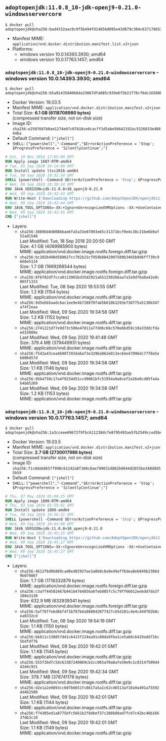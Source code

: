 ## `adoptopenjdk:11.0.8_10-jdk-openj9-0.21.0-windowsservercore`

```console
$ docker pull adoptopenjdk@sha256:bad4332aac0c9f5b494fd14856d095e43d879c304c637178653e1b9054b046a9
```

-	Manifest MIME: `application/vnd.docker.distribution.manifest.list.v2+json`
-	Platforms:
	-	windows version 10.0.14393.3930; amd64
	-	windows version 10.0.17763.1457; amd64

### `adoptopenjdk:11.0.8_10-jdk-openj9-0.21.0-windowsservercore` - windows version 10.0.14393.3930; amd64

```console
$ docker pull adoptopenjdk@sha256:b5a91435840b8da33067dfa885c939e6f5b21f78cf6dc16580bad07d238e8b17
```

-	Docker Version: 19.03.5
-	Manifest MIME: `application/vnd.docker.distribution.manifest.v2+json`
-	Total Size: **6.1 GB (6118708980 bytes)**  
	(compressed transfer size, not on-disk size)
-	Image ID: `sha256:e2507697b0ae1274e07c07b18ce0cacff1d5abe56642192ac5326833e40844ba`
-	Default Command: `["jshell"]`
-	`SHELL`: `["powershell","-Command","$ErrorActionPreference = 'Stop'; $ProgressPreference = 'SilentlyContinue';"]`

```dockerfile
# Sat, 19 Nov 2016 17:05:00 GMT
RUN Apply image 1607-RTM-amd64
# Tue, 01 Sep 2020 19:14:00 GMT
RUN Install update ltsc2016-amd64
# Tue, 08 Sep 2020 19:31:34 GMT
SHELL [powershell -Command $ErrorActionPreference = 'Stop'; $ProgressPreference = 'SilentlyContinue';]
# Wed, 09 Sep 2020 18:39:34 GMT
ENV JAVA_VERSION=jdk-11.0.8+10_openj9-0.21.0
# Wed, 09 Sep 2020 18:42:43 GMT
RUN Write-Host ('Downloading https://github.com/AdoptOpenJDK/openjdk11-binaries/releases/download/jdk-11.0.8%2B10_openj9-0.21.0/OpenJDK11U-jdk_x64_windows_openj9_11.0.8_10_openj9-0.21.0.msi ...');     [Net.ServicePointManager]::SecurityProtocol = [Net.SecurityProtocolType]::Tls12;     wget https://github.com/AdoptOpenJDK/openjdk11-binaries/releases/download/jdk-11.0.8%2B10_openj9-0.21.0/OpenJDK11U-jdk_x64_windows_openj9_11.0.8_10_openj9-0.21.0.msi -O 'openjdk.msi';     Write-Host ('Verifying sha256 (7250326e5fad877da447bc1e37dfbfcaca18b10f1acc82ffc557a9421dc068bf) ...');     if ((Get-FileHash openjdk.msi -Algorithm sha256).Hash -ne '7250326e5fad877da447bc1e37dfbfcaca18b10f1acc82ffc557a9421dc068bf') {             Write-Host 'FAILED!';             exit 1;     };         New-Item -ItemType Directory -Path C:\temp | Out-Null;         Write-Host 'Installing using MSI ...';     Start-Process -FilePath "msiexec.exe" -ArgumentList '/i', 'openjdk.msi', '/L*V', 'C:\temp\OpenJDK.log',     '/quiet', 'ADDLOCAL=FeatureEnvironment,FeatureJarFileRunWith,FeatureJavaHome' -Wait -Passthru;     Remove-Item -Path C:\temp -Recurse | Out-Null;     Write-Host 'Removing openjdk.msi ...';     Remove-Item openjdk.msi -Force
# Wed, 09 Sep 2020 18:42:44 GMT
ENV JAVA_TOOL_OPTIONS=-XX:+IgnoreUnrecognizedVMOptions -XX:+UseContainerSupport -XX:+IdleTuningCompactOnIdle -XX:+IdleTuningGcOnIdle
# Wed, 09 Sep 2020 18:42:45 GMT
CMD ["jshell"]
```

-	Layers:
	-	`sha256:3889bb8d808bbae6fa5a33e07093e65c31371bcf9e4c38c21be6b9af52ad1548`  
		Last Modified: Tue, 18 Sep 2018 20:20:50 GMT  
		Size: 4.1 GB (4069985900 bytes)  
		MIME: application/vnd.docker.image.rootfs.foreign.diff.tar.gzip
	-	`sha256:bc202b498d589027cc702b23cf959b8842907508b3465b9d6ff739c9668e5134`  
		Size: 1.7 GB (1669268544 bytes)  
		MIME: application/vnd.docker.image.rootfs.foreign.diff.tar.gzip
	-	`sha256:8f6f82df7cca9113965bd35d2921a651250266aa7a3a9df6a0a42e8c005f1333`  
		Last Modified: Tue, 08 Sep 2020 19:53:55 GMT  
		Size: 1.2 KB (1154 bytes)  
		MIME: application/vnd.docker.image.rootfs.diff.tar.gzip
	-	`sha256:9d5ebb5aadc6ac1ee9e4b728870fab5b610b1293e730775a5138b347a74f2eaa`  
		Last Modified: Wed, 09 Sep 2020 19:34:58 GMT  
		Size: 1.2 KB (1152 bytes)  
		MIME: application/vnd.docker.image.rootfs.diff.tar.gzip
	-	`sha256:2741221d77e9d73c506e47811a77dd6c66c570e6bd59c10a33ddcfdaed15989e`  
		Last Modified: Wed, 09 Sep 2020 19:41:48 GMT  
		Size: 379.4 MB (379449931 bytes)  
		MIME: application/vnd.docker.image.rootfs.diff.tar.gzip
	-	`sha256:f542a43cea4b98f393da6af3e3296a062e013ec64e47096dc77f0a5eb806d57d`  
		Last Modified: Wed, 09 Sep 2020 19:34:58 GMT  
		Size: 1.1 KB (1146 bytes)  
		MIME: application/vnd.docker.image.rootfs.diff.tar.gzip
	-	`sha256:9564750c17a4f9234d51ccd9061bfc51954a9a8cef2a26e0cd05fa4ab4b85269`  
		Last Modified: Wed, 09 Sep 2020 19:34:58 GMT  
		Size: 1.2 KB (1153 bytes)  
		MIME: application/vnd.docker.image.rootfs.diff.tar.gzip

### `adoptopenjdk:11.0.8_10-jdk-openj9-0.21.0-windowsservercore` - windows version 10.0.17763.1457; amd64

```console
$ docker pull adoptopenjdk@sha256:1a3cceee69672f9fbc611238dcfe8f95493ae5fb2549cced5bef313e7348091a
```

-	Docker Version: 19.03.5
-	Manifest MIME: `application/vnd.docker.distribution.manifest.v2+json`
-	Total Size: **2.7 GB (2730017986 bytes)**  
	(compressed transfer size, not on-disk size)
-	Image ID: `sha256:f1c8deb8b5ff990c61242a8f360c8ae799031d802b9044d2055be348d8d55b59`
-	Default Command: `["jshell"]`
-	`SHELL`: `["powershell","-Command","$ErrorActionPreference = 'Stop'; $ProgressPreference = 'SilentlyContinue';"]`

```dockerfile
# Thu, 07 May 2020 05:09:25 GMT
RUN Apply image 1809-RTM-amd64
# Thu, 03 Sep 2020 05:59:01 GMT
RUN Install update 1809-amd64
# Tue, 08 Sep 2020 19:36:31 GMT
SHELL [powershell -Command $ErrorActionPreference = 'Stop'; $ProgressPreference = 'SilentlyContinue';]
# Wed, 09 Sep 2020 18:43:00 GMT
ENV JAVA_VERSION=jdk-11.0.8+10_openj9-0.21.0
# Wed, 09 Sep 2020 18:45:25 GMT
RUN Write-Host ('Downloading https://github.com/AdoptOpenJDK/openjdk11-binaries/releases/download/jdk-11.0.8%2B10_openj9-0.21.0/OpenJDK11U-jdk_x64_windows_openj9_11.0.8_10_openj9-0.21.0.msi ...');     [Net.ServicePointManager]::SecurityProtocol = [Net.SecurityProtocolType]::Tls12;     wget https://github.com/AdoptOpenJDK/openjdk11-binaries/releases/download/jdk-11.0.8%2B10_openj9-0.21.0/OpenJDK11U-jdk_x64_windows_openj9_11.0.8_10_openj9-0.21.0.msi -O 'openjdk.msi';     Write-Host ('Verifying sha256 (7250326e5fad877da447bc1e37dfbfcaca18b10f1acc82ffc557a9421dc068bf) ...');     if ((Get-FileHash openjdk.msi -Algorithm sha256).Hash -ne '7250326e5fad877da447bc1e37dfbfcaca18b10f1acc82ffc557a9421dc068bf') {             Write-Host 'FAILED!';             exit 1;     };         New-Item -ItemType Directory -Path C:\temp | Out-Null;         Write-Host 'Installing using MSI ...';     Start-Process -FilePath "msiexec.exe" -ArgumentList '/i', 'openjdk.msi', '/L*V', 'C:\temp\OpenJDK.log',     '/quiet', 'ADDLOCAL=FeatureEnvironment,FeatureJarFileRunWith,FeatureJavaHome' -Wait -Passthru;     Remove-Item -Path C:\temp -Recurse | Out-Null;     Write-Host 'Removing openjdk.msi ...';     Remove-Item openjdk.msi -Force
# Wed, 09 Sep 2020 18:45:27 GMT
ENV JAVA_TOOL_OPTIONS=-XX:+IgnoreUnrecognizedVMOptions -XX:+UseContainerSupport -XX:+IdleTuningCompactOnIdle -XX:+IdleTuningGcOnIdle
# Wed, 09 Sep 2020 18:45:27 GMT
CMD ["jshell"]
```

-	Layers:
	-	`sha256:4612f6d0b889cad0ed0292fae3a0b0c8a9e49aff6dea8eb049b2386d9b07986f`  
		Size: 1.7 GB (1718332879 bytes)  
		MIME: application/vnd.docker.image.rootfs.foreign.diff.tar.gzip
	-	`sha256:c3aff44502467b94164764856a6feb805fc5c79ff66012eebdd7da3f180e3138`  
		Size: 632.9 MB (632939341 bytes)  
		MIME: application/vnd.docker.image.rootfs.foreign.diff.tar.gzip
	-	`sha256:5af76ffebd6bf4f1b787b4a988842077427c65d101c4e4c449f02b8cea0332cd`  
		Last Modified: Tue, 08 Sep 2020 19:54:19 GMT  
		Size: 1.1 KB (1150 bytes)  
		MIME: application/vnd.docker.image.rootfs.diff.tar.gzip
	-	`sha256:bb811c130857dd1c6415f224ea91c08da9fba1ce5a68c6429add71bc5bdfdf76`  
		Last Modified: Wed, 09 Sep 2020 19:42:01 GMT  
		Size: 1.1 KB (1145 bytes)  
		MIME: application/vnd.docker.image.rootfs.diff.tar.gzip
	-	`sha256:555f3bd7c5dc63387240069cb2cc065af0a8afe59e9c1c03147509d442d4c931`  
		Last Modified: Wed, 09 Sep 2020 19:42:34 GMT  
		Size: 378.7 MB (378741178 bytes)  
		MIME: application/vnd.docker.image.rootfs.diff.tar.gzip
	-	`sha256:d2e1a2e9893cc607b6651fc8617a5a1c62c46513af10a9a491a75592dd462500`  
		Last Modified: Wed, 09 Sep 2020 19:42:01 GMT  
		Size: 1.1 KB (1144 bytes)  
		MIME: application/vnd.docker.image.rootfs.diff.tar.gzip
	-	`sha256:f74305ed1a8775bfc5661b2f8dbef37c208b88ad7fc67c42bc48b16637db3c10`  
		Last Modified: Wed, 09 Sep 2020 19:42:01 GMT  
		Size: 1.1 KB (1149 bytes)  
		MIME: application/vnd.docker.image.rootfs.diff.tar.gzip
